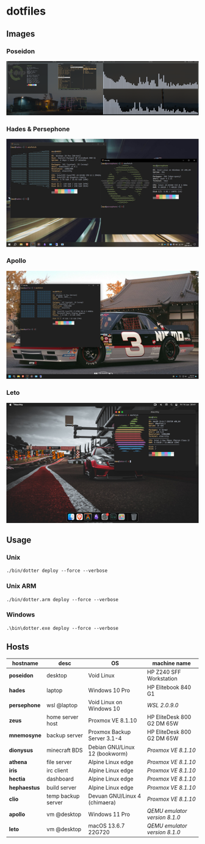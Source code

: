 # dotfiles

## Images

### Poseidon

![poseidon](./images/poseidon.jpg)

### Hades & Persephone

![hades](./images/hades.jpg)

### Apollo

![apollo](./images/apollo.jpg)

### Leto

![leto](./images/leto.jpg)

## Usage

### Unix

```shell
./bin/dotter deploy --force --verbose
```

### Unix ARM

```shell
./bin/dotter.arm deploy --force --verbose
```

### Windows

```shell
.\bin\dotter.exe deploy --force --verbose
```

## Hosts

| hostname             | desc                  | OS                                    | machine name                  |
| -------------------- | --------------------- | ------------------------------------- | ----------------------------- |
| **poseidon**         | desktop               | Void Linux                            | HP Z240 SFF Workstation       |
| **hades**            | laptop                | Windows 10 Pro                        | HP Elitebook 840 G1           |
| **persephone**       | wsl @laptop           | Void Linux on Windows 10              | *WSL 2.0.9.0*                 |
| **zeus**             | home server host      | Proxmox VE 8.1.10                     | HP EliteDesk 800 G2 DM 65W    |
| **mnemosyne**        | backup server         | Proxmox Backup Server 3.1-4           | HP EliteDesk 800 G2 DM 65W    |
| **dionysus**         | minecraft BDS         | Debian GNU/Linux 12 (bookworm)        | *Proxmox VE 8.1.10*           |
| **athena**           | file server           | Alpine Linux edge                     | *Proxmox VE 8.1.10*           |
| **iris**             | irc client            | Alpine Linux edge                     | *Proxmox VE 8.1.10*           |
| **hectia**           | dashboard             | Alpine Linux edge                     | *Proxmox VE 8.1.10*           |
| **hephaestus**       | build server          | Alpine Linux edge                     | *Proxmox VE 8.1.10*           |
| **clio**             | temp backup server    | Devuan GNU/Linux 4 (chimaera)         | *Proxmox VE 8.1.10*           |
| **apollo**           | vm @desktop           | Windows 11 Pro                        | *QEMU emulator version 8.1.0* |
| **leto**             | vm @desktop           | macOS 13.6.7 22G720                   | *QEMU emulator version 8.1.0* |
